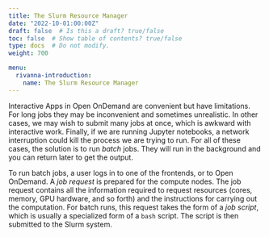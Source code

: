 ```yaml
---
title: The Slurm Resource Manager
date: "2022-10-01:00:00Z"
draft: false  # Is this a draft? true/false
toc: false  # Show table of contents? true/false
type: docs  # Do not modify.
weight: 700

menu:
  rivanna-introduction:
    name: The Slurm Resource Manager
---
```


Interactive Apps in Open OnDemand are convenient but have limitations. For long jobs they may be inconvenient and sometimes unrealistic. In other cases, we may wish to submit many jobs at once, which is awkward with interactive work. Finally, if we are running Jupyter notebooks, a network interruption could kill the process we are trying to run.  For all of these cases, the solution is to run _batch_ jobs. They will run in the background and you can return later to get the output.

To run batch jobs, a user logs in to one of the frontends, or to Open OnDemand.  A _job request_ is prepared for the compute nodes.  The job request contains all the information required to request resources (cores, memory, GPU hardware, and so forth) and the instructions for carrying out the computation.  For batch runs, this request takes the form of a _job script_, which is usually a specialized form of a `bash` script.  The script is then submitted to the Slurm system. 

